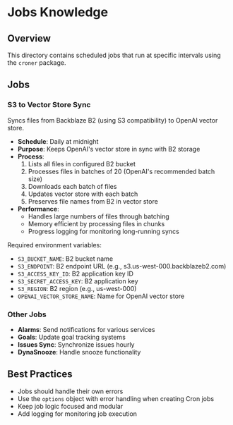# Jobs Knowledge

## Overview
This directory contains scheduled jobs that run at specific intervals using the `croner` package.

## Jobs

### S3 to Vector Store Sync
Syncs files from Backblaze B2 (using S3 compatibility) to OpenAI vector store.

- **Schedule**: Daily at midnight
- **Purpose**: Keeps OpenAI's vector store in sync with B2 storage
- **Process**:
  1. Lists all files in configured B2 bucket
  2. Processes files in batches of 20 (OpenAI's recommended batch size)
  3. Downloads each batch of files
  4. Updates vector store with each batch
  5. Preserves file names from B2 in vector store
- **Performance**:
  - Handles large numbers of files through batching
  - Memory efficient by processing files in chunks
  - Progress logging for monitoring long-running syncs

Required environment variables:
- `S3_BUCKET_NAME`: B2 bucket name
- `S3_ENDPOINT`: B2 endpoint URL (e.g., s3.us-west-000.backblazeb2.com)
- `S3_ACCESS_KEY_ID`: B2 application key ID
- `S3_SECRET_ACCESS_KEY`: B2 application key
- `S3_REGION`: B2 region (e.g., us-west-000)
- `OPENAI_VECTOR_STORE_NAME`: Name for OpenAI vector store

### Other Jobs
- **Alarms**: Send notifications for various services
- **Goals**: Update goal tracking systems
- **Issues Sync**: Synchronize issues hourly
- **DynaSnooze**: Handle snooze functionality

## Best Practices
- Jobs should handle their own errors
- Use the `options` object with error handling when creating Cron jobs
- Keep job logic focused and modular
- Add logging for monitoring job execution
